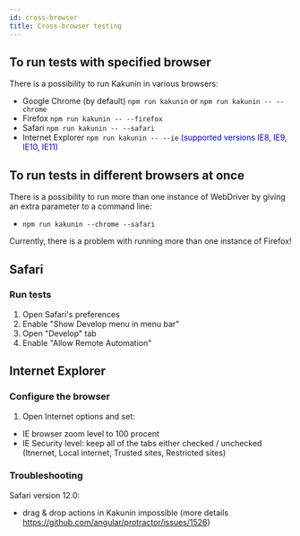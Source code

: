 ```yaml
---
id: cross-browser
title: Cross-browser testing
---
```


## To run tests with specified browser
There is a possibility to run Kakunin in various browsers:

- Google Chrome (by default) `npm run kakunin` or `npm run kakunin -- --chrome`
- Firefox `npm run kakunin -- --firefox`
- Safari `npm run kakunin -- --safari`
- Internet Explorer `npm run kakunin -- --ie` <span style="color:blue">(supported versions IE8, IE9, IE10, IE11)</span>

## To run tests in different browsers at once
There is a possibility to run more than one instance of WebDriver by giving an extra parameter to a command line:

- `npm run kakunin --chrome --safari`

Currently, there is a problem with running more than one instance of Firefox!

## Safari
### Run tests
1. Open Safari's preferences
2. Enable "Show Develop menu in menu bar"
3. Open "Develop" tab
4. Enable "Allow Remote Automation"

## Internet Explorer
### Configure the browser
1. Open Internet options and set:
- IE browser zoom level to 100 procent
- IE Security level: keep all of the tabs either checked / unchecked (Itnernet, Local internet, Trusted sites, Restricted sites)

### Troubleshooting
Safari version 12.0:
- drag & drop actions in Kakunin impossible (more details https://github.com/angular/protractor/issues/1526)
